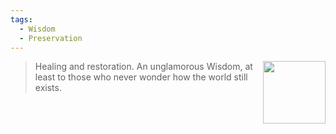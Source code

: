 ```yaml
---
tags:
  - Wisdom
  - Preservation
---
```


<div style="float: right; padding-left: 10px;"><img src="/Wisdoms/files/w.preservation.png" width=100 width=100 style="margin:0" /></div>

> Healing and restoration. An unglamorous Wisdom, at least to those who never wonder how the world still exists.

